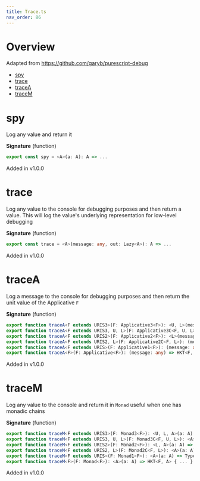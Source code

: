 ```yaml
---
title: Trace.ts
nav_order: 86
---
```


# Overview

Adapted from https://github.com/garyb/purescript-debug

<!-- START doctoc generated TOC please keep comment here to allow auto update -->
<!-- DON'T EDIT THIS SECTION, INSTEAD RE-RUN doctoc TO UPDATE -->


- [spy](#spy)
- [trace](#trace)
- [traceA](#tracea)
- [traceM](#tracem)

<!-- END doctoc generated TOC please keep comment here to allow auto update -->

# spy

Log any value and return it

**Signature** (function)

```ts
export const spy = <A>(a: A): A => ...
```

Added in v1.0.0

# trace

Log any value to the console for debugging purposes and then return a value. This will log the value's underlying
representation for low-level debugging

**Signature** (function)

```ts
export const trace = <A>(message: any, out: Lazy<A>): A => ...
```

Added in v1.0.0

# traceA

Log a message to the console for debugging purposes and then return the unit value of the Applicative `F`

**Signature** (function)

```ts
export function traceA<F extends URIS3>(F: Applicative3<F>): <U, L>(message: any) => Type3<F, U, L, void>
export function traceA<F extends URIS3, U, L>(F: Applicative3C<F, U, L>): (message: any) => Type3<F, U, L, void>
export function traceA<F extends URIS2>(F: Applicative2<F>): <L>(message: any) => Type2<F, L, void>
export function traceA<F extends URIS2, L>(F: Applicative2C<F, L>): (message: any) => Type2<F, L, void>
export function traceA<F extends URIS>(F: Applicative1<F>): (message: any) => Type<F, void>
export function traceA<F>(F: Applicative<F>): (message: any) => HKT<F, void> { ... }
```

Added in v1.0.0

# traceM

Log any value to the console and return it in `Monad` useful when one has monadic chains

**Signature** (function)

```ts
export function traceM<F extends URIS3>(F: Monad3<F>): <U, L, A>(a: A) => Type3<F, U, L, A>
export function traceM<F extends URIS3, U, L>(F: Monad3C<F, U, L>): <A>(a: A) => Type3<F, U, L, A>
export function traceM<F extends URIS2>(F: Monad2<F>): <L, A>(a: A) => Type2<F, L, A>
export function traceM<F extends URIS2, L>(F: Monad2C<F, L>): <A>(a: A) => Type2<F, L, A>
export function traceM<F extends URIS>(F: Monad1<F>): <A>(a: A) => Type<F, A>
export function traceM<F>(F: Monad<F>): <A>(a: A) => HKT<F, A> { ... }
```

Added in v1.0.0
